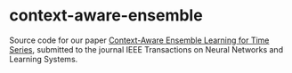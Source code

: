 # context-aware-ensemble
Source code for our paper [Context-Aware Ensemble Learning for Time Series](https://arxiv.org/abs/2211.16884), submitted to the journal IEEE Transactions on Neural Networks and Learning Systems.
